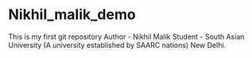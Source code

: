 # Nikhil_malik_demo
This is my first git repository
Author - Nikhil Malik
Student - South Asian University (A university established by SAARC nations) New Delhi.
